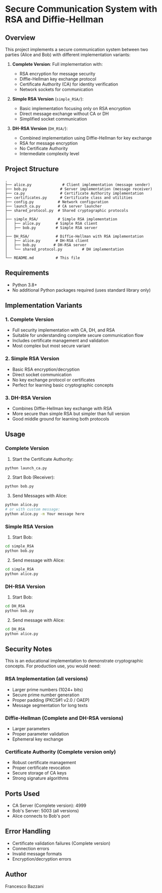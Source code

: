 # Secure Communication System with RSA and Diffie-Hellman

## Overview

This project implements a secure communication system between two parties (Alice and Bob) with different implementation variants:

1. **Complete Version**: Full implementation with:

   - RSA encryption for message security
   - Diffie-Hellman key exchange protocol
   - Certificate Authority (CA) for identity verification
   - Network sockets for communication

2. **Simple RSA Version** (`simple_RSA/`):

   - Basic implementation focusing only on RSA encryption
   - Direct message exchange without CA or DH
   - Simplified socket communication

3. **DH-RSA Version** (`DH_RSA/`):
   - Combined implementation using Diffie-Hellman for key exchange
   - RSA for message encryption
   - No Certificate Authority
   - Intermediate complexity level

## Project Structure

```
.
├── alice.py              # Client implementation (message sender)
├── bob.py               # Server implementation (message receiver)
├── ca.py                # Certificate Authority implementation
├── certificates.py      # Certificate class and utilities
├── config.py           # Network configuration
├── launch_ca.py        # CA server launcher
├── shared_protocol.py  # Shared cryptographic protocols
│
├── simple_RSA/         # Simple RSA implementation
│   ├── alice.py       # Simple RSA client
│   ├── bob.py         # Simple RSA server
│
├── DH_RSA/            # Diffie-Hellman with RSA implementation
│   ├── alice.py       # DH-RSA client
│   ├── bob.py        # DH-RSA server
│   └── shared_protocol.py         # DH implementation
│
└── README.md          # This file
```

## Requirements

- Python 3.8+
- No additional Python packages required (uses standard library only)

## Implementation Variants

### 1. Complete Version

- Full security implementation with CA, DH, and RSA
- Suitable for understanding complete secure communication flow
- Includes certificate management and validation
- Most complex but most secure variant

### 2. Simple RSA Version

- Basic RSA encryption/decryption
- Direct socket communication
- No key exchange protocol or certificates
- Perfect for learning basic cryptographic concepts

### 3. DH-RSA Version

- Combines Diffie-Hellman key exchange with RSA
- More secure than simple RSA but simpler than full version
- Good middle ground for learning both protocols

## Usage

### Complete Version

1. Start the Certificate Authority:

```bash
python launch_ca.py
```

2. Start Bob (Receiver):

```bash
python bob.py
```

3. Send Messages with Alice:

```bash
python alice.py
# or with custom message:
python alice.py -m Your message here
```

### Simple RSA Version

1. Start Bob:

```bash
cd simple_RSA
python bob.py
```

2. Send message with Alice:

```bash
cd simple_RSA
python alice.py
```

### DH-RSA Version

1. Start Bob:

```bash
cd DH_RSA
python bob.py
```

2. Send message with Alice:

```bash
cd DH_RSA
python alice.py
```

## Security Notes

This is an educational implementation to demonstrate cryptographic concepts. For production use, you would need:

### RSA Implementation (all versions)

- Larger prime numbers (1024+ bits)
- Secure prime number generation
- Proper padding (PKCS#1 v2.0 / OAEP)
- Message segmentation for long texts

### Diffie-Hellman (Complete and DH-RSA versions)

- Larger parameters
- Proper parameter validation
- Ephemeral key exchange

### Certificate Authority (Complete version only)

- Robust certificate management
- Proper certificate revocation
- Secure storage of CA keys
- Strong signature algorithms

## Ports Used

- CA Server (Complete version): 4999
- Bob's Server: 5003 (all versions)
- Alice connects to Bob's port

## Error Handling

- Certificate validation failures (Complete version)
- Connection errors
- Invalid message formats
- Encryption/decryption errors

## Author

Francesco Bazzani

